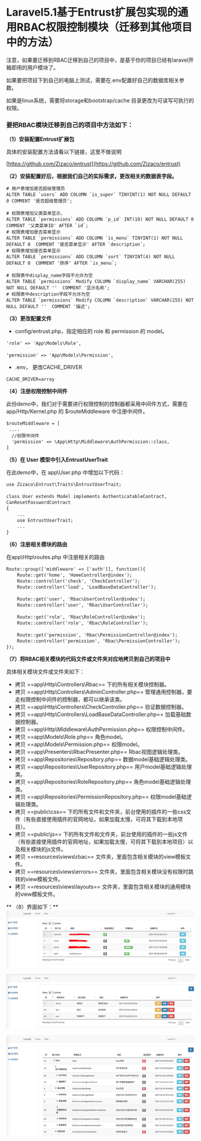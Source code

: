 # Laravel5.1基于Entrust扩展包实现的通用RBAC权限控制模块（迁移到其他项目中的方法）

注意，如果要迁移到RBAC迁移到自己的项目中，是基于你的项目已经有laravel开箱即用的用户模块了。

如果要把项目下到自己的电脑上测试，需要在.env配置好自己的数据库相关参数。

如果是linux系统，需要将storage和bootstrap/cache 目录更改为可读写可执行的权限。

### 要把RBAC模块迁移到自己的项目中方法如下：

**（1）安装配置Entrust扩展包**

具体的安装配置方法请看以下链接，这里不做说明

[https://github.com/Zizaco/entrust](https://github.com/Zizaco/entrust)

**（2）安装配置好后，根据我们自己的实际需求，更改相关的数据表字段。**

```
# 用户表增加是否超级管理员
ALTER TABLE `users` ADD COLUMN `is_super` TINYINT(1) NOT NULL DEFAULT 0 COMMENT '是否超级管理员';

# 权限表增加父类菜单显示、
ALTER TABLE `permissions` ADD COLUMN `p_id` INT(10) NOT NULL DEFAULT 0  COMMENT '父类菜单ID' AFTER `id`;
# 权限表增加是否菜单显示
ALTER TABLE `permissions` ADD COLUMN `is_menu` TINYINT(1) NOT NULL DEFAULT 0  COMMENT '是否菜单显示' AFTER `description`;
# 权限表增加是否菜单显示
ALTER TABLE `permissions` ADD COLUMN `sort` TINYINT(4) NOT NULL DEFAULT 0  COMMENT '排序' AFTER `is_menu`;

# 权限表中display_name字段不允许为空
ALTER TABLE `permissions` Modify COLUMN `display_name` VARCHAR(255) NOT NULL DEFAULT ''  COMMENT '显示名称';
# 权限表中description字段不允许为空
ALTER TABLE `permissions` Modify COLUMN `description` VARCHAR(255) NOT NULL DEFAULT ''  COMMENT '描述';

```
**（3）更改配置文件**

- config/entrust.php，指定相应的 role 和 permission 的 model。

```
'role' => 'App\Models\Role',

'permission' => 'App\Models\Permission',
```
- .env， 更改CACHE_DRIVER

```
CACHE_DRIVER=array
```
**（4）注册权限控制中间件**

此份demo中，我们对于需要进行权限控制的控制器都采用中间件方式，需要在 app/Http/Kernel.php 的 $routeMiddleware 中注册中间件。

```
$routeMiddleware = [
 ....
  //权限中间件
  'permission' => \App\Http\Middleware\AuthPermission::class,
]
```
**（5）在 User 模型中引入EntrustUserTrait**

在此demo中，在 app\User.php 中增加以下代码：

```
use Zizaco\Entrust\Traits\EntrustUserTrait;

class User extends Model implements AuthenticatableContract, CanResetPasswordContract
{
    ...
    use EntrustUserTrait;
    ...
}
```
**（6）注册相关模块的路由**

在app\Http\routes.php 中注册相关的路由

```
Route::group(['middleware' => ['auth']], function(){
	Route::get('home', 'HomeController@index');
	Route::controller('check', 'CheckController');
	Route::controller('load', 'LoadBaseDataController');

	Route::get('user', 'Rbac\UserController@index');
	Route::controller('user', 'Rbac\UserController');

	Route::get('role', 'Rbac\RoleController@index');
	Route::controller('role', 'Rbac\RoleController');

	Route::get('permission', 'Rbac\PermissionController@index');
	Route::controller('permission', 'Rbac\PermissionController');
});
```

**（7）将RBAC相关模块的代码文件或文件夹对应地拷贝到自己的项目中**

具体相关模块文件或文件夹如下：

- 拷贝 ==app\Http\Controllers\Rbac== 下的所有相关模块控制器。
- 拷贝 ==app\Http\Controllers\AdminController.php== 管理通用控制器，要走权限控制中间件的控制器，都可以继承该类。
- 拷贝 ==app\Http\Controllers\CheckController.php== 验证数据控制器。
- 拷贝 ==app\Http\Controllers\LoadBaseDataController.php== 加载基础数据控制器。
- 拷贝 ==app\Http\Middleware\AuthPermission.php== 权限控制中间件。
- 拷贝 ==app\Models\Role.php== 角色model。
- 拷贝 ==app\Models\Permission.php== 权限model。
- 拷贝 ==app\Presenters\RbacPresenter.php== Rbac视图逻辑处理类。
- 拷贝 ==app\Repositories\Repository.php== 数据model基础逻辑处理类。
- 拷贝 ==app\Repositories\UserRepository.php== 用户model基础逻辑处理类。
- 拷贝 ==app\Repositories\RoleRepository.php== 角色model基础逻辑处理类。
- 拷贝 ==app\Repositories\PermissionRepository.php== 权限model基础逻辑处理类。
- 拷贝 ==public\css== 下的所有文件和文件夹，前台使用的插件的一些css文件（有些直接使用插件的官网地址，如果加载太慢，可将其下载到本地项目）。
- 拷贝 ==public\js== 下的所有文件和文件夹，前台使用的插件的一些js文件（有些直接使用插件的官网地址，如果加载太慢，可将其下载到本地项目）以及相关模块的js文件。
- 拷贝 ==resources\views\rbac== 文件夹，里面包含相关模块的view模板文件。
- 拷贝 ==resources\views\errors== 文件夹，里面包含相关模块没有权限时跳转的view模板文件。
- 拷贝 ==resources\views\layouts== 文件夹，里面包含相关模块的通用模块的view模板文件。

** （8）界面如下：**
![用户管理](https://github.com/NancyLin/laravel-rbac/blob/master/user.png?raw=true)

![角色管理](https://github.com/NancyLin/laravel-rbac/blob/master/role.png?raw=true)

![权限管理](https://github.com/NancyLin/laravel-rbac/blob/master/permission.png?raw=true)








